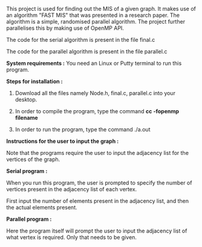 This project is used for finding out the MIS of a given graph. 
It makes use of an algorithm "FAST MIS" that was presented in a research paper. The algorithm is a simple, randomised parallel algorithm. The project further parallelises this by making use of OpenMP API.

The code for the serial algorithm is present in the file final.c

The code for the parallel algorithm is present in the file parallel.c

**System requirements :** You need an Linux or Putty terminal to run this program.

**Steps for installation :**

1. Download all the files namely Node.h, final.c, parallel.c
   into your desktop.

2. In order to compile the program, type the command
   **cc -fopenmp filename**

3. In order to run the program, type the command ./a.out

**Instructions for the user to input the graph :**

Note that the programs require the user to input the 
adjacency list for the vertices of the graph.

**Serial program :**

 When you run this program, the user is prompted to specify the number of vertices present in the adjacency
list of each vertex. 

 First input the number of elements present in the adjacency list,
and then the actual elements present.

**Parallel program :**

  Here the program itself will prompt the user to input the adjacency list of what vertex is required.
Only that needs to be given.
